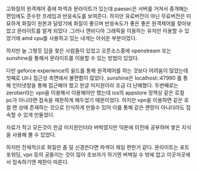 고화질의 원격제어 중에 파섹과 문라이트가 있는데 
paesec은 서버를 거쳐서 중개해는 편임에도 준수한 프레임과 반응속도를 보여준다. 하지만 유료버전이 아닌 무료버전은 미묘하게 화질이 원본과 달랐기에 화질이 좋으며 반응속도가 좋은
좋은 원격제어를 찾아보았고 문라이트를 알게 되었다 .그러나 엔비디아 그래픽을 이용하는 유저만 이용할 수 있었기에 amd cpu를 사용하고 있는 내게는 아쉬운 부분이었다.

하지만 늘 그렇듯 답을 찾은 사람들이 있었고 오픈소스중에 openstream 또는 sunshine을 통해서 문라이트를 이용할 수 있는 방법이 있었다.

다만 geforce experience의 쉴드를 통해 원격제어를 하는 것보다 어려움이 많았는데
첫째로  UI나 접근성 측면에서 불편함이 많았다. sunshine은 localhost::47990 를 통해 인터넷창을 통해 접근해야 했고 한글 미지원이라 조금 더 난해했다. 
두번째로는 zerotier라는 vpn을 이용해서 이용해야만 했는데 ios의 appstore 정책상 같은 로컬 pc가 아니라면 접속을 제한하게 해두었기 때문이었다. 
하지만 vpn을 이용하면 같은 로컬 랜 상에 존재하는 것으로 인식하게 만들수 있어 이를 통해 같은 랜망이 아니더라도 접속할 수 있게 만들었다. 

자료가 적고 모든것이 한글 미지원인터라 버벅였지만 덕분에 이전에 공부하며 쌓은 지식을 사용해 볼 수 있었다. 


하지만 전체적으로 화질만 좀 덜 신경쓴다면 파섹이 제일 편한거 같다. 문라이트는 포트포워딩, vpn 등의 공들이는 것이 많아 초보자가 하기엔 버벅일 수 밖에 없고 이곳저곳에서 접속하기엔
제한이 따른다.
